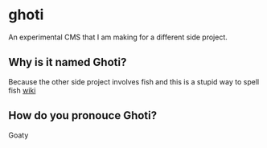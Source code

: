# ghoti

An experimental CMS that I am making for a different side project.

## Why is it named Ghoti?
Because the other side project involves fish and this is a stupid way to spell fish [wiki](https://en.wikipedia.org/wiki/Ghoti)

## How do you pronouce Ghoti?
Goaty
